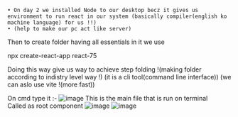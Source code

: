 	• On day 2 we installed Node to our desktop becz it gives us environment to run react in our system (basically compiler(english ko machine language) for us !!)
	• (help to make our pc act like server)

Then to create folder having all essentials in it we use

npx create-react-app react-75

Doing this way give us way to achieve step folding  !(making folder according to indistry level way !)
(it is a cli tool(command line interface))
(we can aslo use vite !(more fast))

On cmd type it :-
![image](https://github.com/PriyanshGarg15/React_2.0/assets/116974262/1997e5f4-446d-49ac-beca-e07b6d7ab7df)
This is the main file that is run on terminal  
Called as root component
![image](https://github.com/PriyanshGarg15/React_2.0/assets/116974262/b8978610-40cd-4f05-b64b-5cc2a11cf05e)
![image](https://github.com/PriyanshGarg15/React_2.0/assets/116974262/d3215a44-6b11-40f3-8507-a52dfa6c0797)
